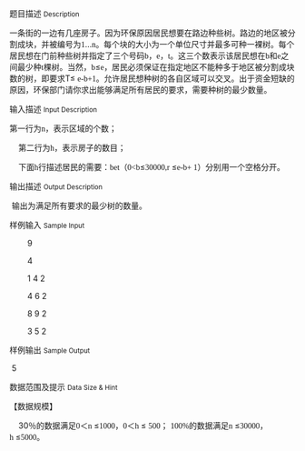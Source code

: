 <div class="panel panel-default">
<div class="area-title">
<span>
题目描述
<small>Description</small>
</span></div>
<div class="panel-body">

<p>一条街的一边有几座房子。因为环保原因居民想要在路边种些树。路边的地区被分割成块，并被编号为<span style="font-family: 'Times New Roman';">1</span><span style="">…</span><span style="font-family: 'Times New Roman';">n</span><span style="">。每个块的大小为一个单位尺寸并最多可种一裸树。每个居民想在门前种些树并指定了三个号码</span><span style="font-family: 'Times New Roman';">b</span><span style="">，</span><span style="font-family: 'Times New Roman';">e</span><span style="">，</span><span style="font-family: 'Times New Roman';">t</span><span style="">。这三个数表示该居民想在</span><span style="font-family: 'Times New Roman';">b</span><span style="">和</span><span style="font-family: 'Times New Roman';">e</span><span style="">之间最少种</span><span style="font-family: 'Times New Roman';">t</span><span style="">棵树。当然，</span><span style="font-family: 'Times New Roman';">b</span><span style="">≤</span><span style="font-family: 'Times New Roman';">e</span><span style="">，居民必须保证在指定地区不能种多于地区被分割成块数的树，即要求</span>T≤ <span style="font-family: 'Times New Roman';">e-b+1</span><span style="">。允许居民想种树的各自区域可以交叉。出于资金短缺的原因，环保部门请你求出能够满足所有居民的要求，需要种树的最少数量。</span></p>

</div>
</div>

<div class="panel panel-default">
<div class="area-title">
<span>
输入描述
<small>Input Description</small>
</span></div>
<div class="panel-body">
<p>第一行为<span style="font-family: 'Times New Roman';">n</span><span style="">，表示区域的个数；</span></p>
<p>    第二行为<span style="font-family: 'Times New Roman';">h</span><span style="">，表示房子的数目；</span></p>
<p>    下面<span style="font-family: 'Times New Roman';">h</span><span style="">行描述居民的需要：</span><span style="font-family: 'Times New Roman';">bet</span><span style="">（</span><span style="font-family: 'Times New Roman';">0&lt;b</span><span style="">≤</span><span style="font-family: 'Times New Roman';">30000,r </span><span style="">≤</span><span style="font-family: 'Times New Roman';">e-b+ 1</span><span style="">）分别用一个空格分开。</span></p>

</div>
</div>
<div  class="panel panel-default">
<div class="area-title">
<span>
输出描述
<small>Output Description</small>
</span></div>
<div class="panel-body">

<p class="p0">&nbsp;输出为满足所有要求的最少树的数量。</p>

</div>
</div>


<div class="panel panel-default">
<div class="area-title">
<span>
样例输入
<small>Sample Input</small>
</span></div>
<div class="panel-body">
<p>        9</p>
<p>        4</p>
<p>        1 4 2</p>
<p>        4 6 2</p>
<p>        8 9 2</p>
<p>        3 5 2</p>

</div>
</div>

<div class="panel panel-default">
<div class="area-title">
<span>
样例输出
<small>Sample Output</small>
</span></div>
<div class="panel-body">
<p> 5</p>

</div>
</div>

<div class="panel panel-default">
<div class="area-title">
<span>
数据范围及提示
<small>Data Size & Hint</small>
</span></div>
<div class="panel-body">
<p>【数据规模】</p>
<p>    30<span style="">％的数据满足</span><span style="font-family: 'Times New Roman';">0</span><span style="">＜</span><span style="font-family: 'Times New Roman';">n </span><span style="">≤</span><span style="font-family: 'Times New Roman';">1000</span><span style="">，</span><span style="font-family: 'Times New Roman';">0</span><span style="">＜</span><span style="font-family: 'Times New Roman';">h </span><span style="">≤ </span><span style="font-family: 'Times New Roman';">500</span><span style="">； </span><span style="font-family: 'Times New Roman';">100%</span><span style="">的数据满足</span><span style="font-family: 'Times New Roman';">n </span><span style="">≤</span><span style="font-family: 'Times New Roman';">30000</span><span style="">，</span><span style="font-family: 'Times New Roman';">h </span><span style="">≤</span><span style="font-family: 'Times New Roman';">5000</span><span style="">。</span></p>
</div>
</div>